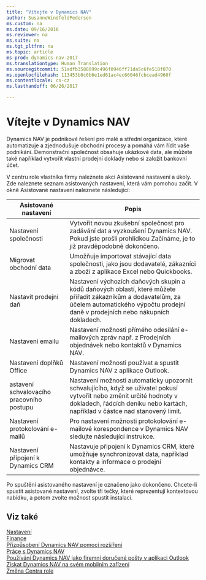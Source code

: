 ```yaml
---
title: "Vítejte v Dynamics NAV"
author: SusanneWindfeldPedersen
ms.custom: na
ms.date: 09/16/2016
ms.reviewer: na
ms.suite: na
ms.tgt_pltfrm: na
ms.topic: article
ms-prod: dynamics-nav-2017
ms.translationtype: Human Translation
ms.sourcegitcommit: 51adfb3588099c496f0946ff71da5c6fe518f070
ms.openlocfilehash: 113453b0c0b6e1ed61ac4ec66046fcbcead4960f
ms.contentlocale: cs-cz
ms.lasthandoff: 06/26/2017

---
```


# Vítejte v Dynamics NAV
<a id="welcome-to-dynamics-nav" class="xliff"></a>

Dynamics NAV je podnikové řešení pro malé a střední organizace, které automatizuje a zjednodušuje obchodní procesy a pomáhá vám řídit vaše podnikání. Demonstrační společnost obsahuje ukázkové data, ale můžete také například vytvořit vlastní prodejní doklady nebo si založit bankovní účet.  

V centru role vlastníka firmy naleznete akci Asistované nastavení a úkoly. Zde naleznete seznam asistovaných nastavení, která vám pomohou začít. V okně Asistované nastavení naleznete následující:

|Asistované nastavení           |Popis                                                                                      |
|-------------------------|-------------------------------------------------------------------------------------------------|
|Nastavení společnosti           |Vytvořit novou zkušební společnost pro zadávání dat a vyzkoušení Dynamics NAV. Pokud jste prošli prohlídkou Začínáme, je to již pravděpodobně dokončeno. |
|Migrovat obchodní data    |Umožňuje importovat stávající data společnosti, jako jsou dodavatelé, zákazníci a zboží z aplikace Excel nebo Quickbooks.|
|Nastavit prodejní daň         |Nastavení výchozích daňových skupin a kódů daňových oblastí, které můžete přiřadit zákazníkům a dodavatelům, za účelem automatického výpočtu prodejní daně v prodejních nebo nákupních dokladech.|
|Nastavení emailu             |Nastavení možnosti přímého odesílání e-mailových zpráv např. z Prodejních objednávek nebo kontaktů v Dynamics NAV.|
|Nastavení doplňků Office    |Nastavení možnosti používat a spustit Dynamics NAV z aplikace Outlook.|
|astavení schvalovacího pracovního postupu|Nastavení možnosti automaticky upozornit schvalujícího, když se uživatel pokusí vytvořit nebo změnit určité hodnoty v dokladech, řádcích deníku nebo kartách, například v částce nad stanovený limit.|
|Nastavení protokolování e-mailů     |Pro nastavení možnosti protokolování e-mailové korespondence v Dynamics NAV sledujte následující instrukce.|
|Nastavení připojení k Dynamics CRM|Nastavuje připojení k Dynamics CRM, které umožňuje synchronizovat data, například kontakty a informace o prodejní objednávce.|

Po spuštění asistovaného nastavení je označeno jako dokončeno. Chcete-li spustit asistované nastavení, zvolte tři tečky, které reprezentují kontextovou nabídku, a potom zvolte možnost spustit instalaci.


## Viz také
<a id="see-also" class="xliff"></a>
[Nastavení](setup.md)  
[Finance](finance-setup.md)  
[Přizpůsobení Dynamics NAV pomocí rozšíření](ui-extensions.md)  
[Práce s Dynamics NAV](ui-work-product.md)  
[Používání Dynamics NAV jako firemní doručené pošty v aplikaci Outlook](across-outlook.md)  
[Získat Dynamics NAV na svém mobilním zařízení](install-mobile-app.md)  
[Změna Centra role](ui-change-role.md)  

